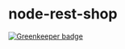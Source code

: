 # node-rest-shop

[![Greenkeeper badge](https://badges.greenkeeper.io/jetaimefrc/Test-API-Authentication.svg)](https://greenkeeper.io/)
